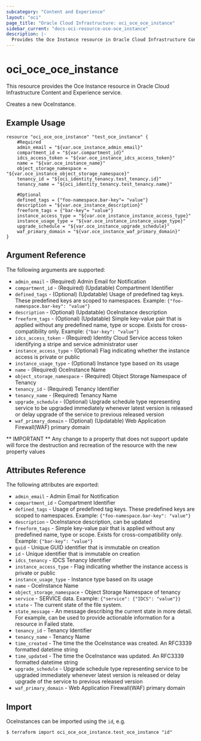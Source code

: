 ```yaml
---
subcategory: "Content and Experience"
layout: "oci"
page_title: "Oracle Cloud Infrastructure: oci_oce_oce_instance"
sidebar_current: "docs-oci-resource-oce-oce_instance"
description: |-
  Provides the Oce Instance resource in Oracle Cloud Infrastructure Content and Experience service
---
```


# oci_oce_oce_instance
This resource provides the Oce Instance resource in Oracle Cloud Infrastructure Content and Experience service.

Creates a new OceInstance.


## Example Usage

```hcl
resource "oci_oce_oce_instance" "test_oce_instance" {
	#Required
	admin_email = "${var.oce_instance_admin_email}"
	compartment_id = "${var.compartment_id}"
	idcs_access_token = "${var.oce_instance_idcs_access_token}"
	name = "${var.oce_instance_name}"
	object_storage_namespace = "${var.oce_instance_object_storage_namespace}"
	tenancy_id = "${oci_identity_tenancy.test_tenancy.id}"
	tenancy_name = "${oci_identity_tenancy.test_tenancy.name}"

	#Optional
	defined_tags = {"foo-namespace.bar-key"= "value"}
	description = "${var.oce_instance_description}"
	freeform_tags = {"bar-key"= "value"}
	instance_access_type = "${var.oce_instance_instance_access_type}"
	instance_usage_type = "${var.oce_instance_instance_usage_type}"
	upgrade_schedule = "${var.oce_instance_upgrade_schedule}"
	waf_primary_domain = "${var.oce_instance_waf_primary_domain}"
}
```

## Argument Reference

The following arguments are supported:

* `admin_email` - (Required) Admin Email for Notification
* `compartment_id` - (Required) (Updatable) Compartment Identifier
* `defined_tags` - (Optional) (Updatable) Usage of predefined tag keys. These predefined keys are scoped to namespaces. Example: `{"foo-namespace.bar-key": "value"}` 
* `description` - (Optional) (Updatable) OceInstance description
* `freeform_tags` - (Optional) (Updatable) Simple key-value pair that is applied without any predefined name, type or scope. Exists for cross-compatibility only. Example: `{"bar-key": "value"}` 
* `idcs_access_token` - (Required) Identity Cloud Service access token identifying a stripe and service administrator user
* `instance_access_type` - (Optional) Flag indicating whether the instance access is private or public
* `instance_usage_type` - (Optional) Instance type based on its usage
* `name` - (Required) OceInstance Name
* `object_storage_namespace` - (Required) Object Storage Namespace of Tenancy
* `tenancy_id` - (Required) Tenancy Identifier
* `tenancy_name` - (Required) Tenancy Name
* `upgrade_schedule` - (Optional) Upgrade schedule type representing service to be upgraded immediately whenever latest version is released or delay upgrade of the service to previous released version 
* `waf_primary_domain` - (Optional) (Updatable) Web Application Firewall(WAF) primary domain


** IMPORTANT **
Any change to a property that does not support update will force the destruction and recreation of the resource with the new property values

## Attributes Reference

The following attributes are exported:

* `admin_email` - Admin Email for Notification
* `compartment_id` - Compartment Identifier
* `defined_tags` - Usage of predefined tag keys. These predefined keys are scoped to namespaces. Example: `{"foo-namespace.bar-key": "value"}` 
* `description` - OceInstance description, can be updated
* `freeform_tags` - Simple key-value pair that is applied without any predefined name, type or scope. Exists for cross-compatibility only. Example: `{"bar-key": "value"}` 
* `guid` - Unique GUID identifier that is immutable on creation
* `id` - Unique identifier that is immutable on creation
* `idcs_tenancy` - IDCS Tenancy Identifier
* `instance_access_type` - Flag indicating whether the instance access is private or public
* `instance_usage_type` - Instance type based on its usage
* `name` - OceInstance Name
* `object_storage_namespace` - Object Storage Namespace of tenancy
* `service` - SERVICE data. Example: `{"service": {"IDCS": "value"}}` 
* `state` - The current state of the file system.
* `state_message` - An message describing the current state in more detail. For example, can be used to provide actionable information for a resource in Failed state.
* `tenancy_id` - Tenancy Identifier
* `tenancy_name` - Tenancy Name
* `time_created` - The time the the OceInstance was created. An RFC3339 formatted datetime string
* `time_updated` - The time the OceInstance was updated. An RFC3339 formatted datetime string
* `upgrade_schedule` - Upgrade schedule type representing service to be upgraded immediately whenever latest version is released or delay upgrade of the service to previous released version 
* `waf_primary_domain` - Web Application Firewall(WAF) primary domain

## Import

OceInstances can be imported using the `id`, e.g.

```
$ terraform import oci_oce_oce_instance.test_oce_instance "id"
```

